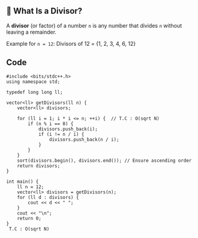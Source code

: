 ## 📘 What Is a Divisor?

A **divisor** (or factor) of a number `n` is any number that divides `n` without leaving a remainder.

Example for `n = 12`:
Divisors of 12 = {1, 2, 3, 4, 6, 12}

## Code
```
#include <bits/stdc++.h>
using namespace std;

typedef long long ll;

vector<ll> getDivisors(ll n) {
    vector<ll> divisors;

    for (ll i = 1; i * i <= n; ++i) {  // T.C : O(sqrt N)
        if (n % i == 0) { 
            divisors.push_back(i);
            if (i != n / i) {
                divisors.push_back(n / i);
            }
        }
    }
    sort(divisors.begin(), divisors.end()); // Ensure ascending order
    return divisors;
}

int main() {
    ll n = 12;
    vector<ll> divisors = getDivisors(n);
    for (ll d : divisors) {
        cout << d << " ";
    }
    cout << "\n";
    return 0;
}
 T.C : O(sqrt N)
```


